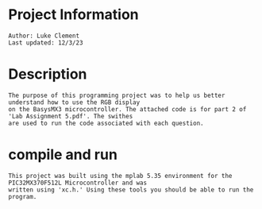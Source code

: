 # Project Information 
    Author: Luke Clement
    Last updated: 12/3/23

# Description
    The purpose of this programming project was to help us better understand how to use the RGB display
    on the BasysMX3 microcontroller. The attached code is for part 2 of 'Lab Assignment 5.pdf'. The swithes
    are used to run the code associated with each question.

# compile and run
    This project was built using the mplab 5.35 environment for the PIC32MX370F512L Microcontroller and was
    written using 'xc.h.' Using these tools you should be able to run the program.